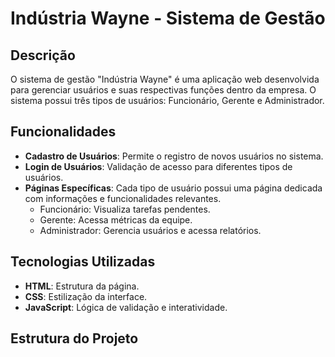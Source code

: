 # Indústria Wayne - Sistema de Gestão

## Descrição

O sistema de gestão "Indústria Wayne" é uma aplicação web desenvolvida para gerenciar usuários e suas respectivas funções dentro da empresa. O sistema possui três tipos de usuários: Funcionário, Gerente e Administrador.

## Funcionalidades

- **Cadastro de Usuários**: Permite o registro de novos usuários no sistema.
- **Login de Usuários**: Validação de acesso para diferentes tipos de usuários.
- **Páginas Específicas**: Cada tipo de usuário possui uma página dedicada com informações e funcionalidades relevantes.
  - Funcionário: Visualiza tarefas pendentes.
  - Gerente: Acessa métricas da equipe.
  - Administrador: Gerencia usuários e acessa relatórios.

## Tecnologias Utilizadas

- **HTML**: Estrutura da página.
- **CSS**: Estilização da interface.
- **JavaScript**: Lógica de validação e interatividade.

## Estrutura do Projeto

